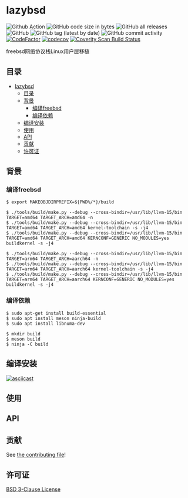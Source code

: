 # lazybsd

![Github Action](https://github.com/mengdemao/lazybsd/actions/workflows/build.yml/badge.svg?branch=master)
![GitHub code size in bytes](https://img.shields.io/github/languages/code-size/mengdemao/lazybsd)
![GitHub all releases](https://img.shields.io/github/downloads/mengdemao/lazybsd/total)
![GitHub](https://img.shields.io/github/license/mengdemao/lazybsd)
![GitHub tag (latest by date)](https://img.shields.io/github/v/tag/mengdemao/lazybsd)
![GitHub commit activity](https://img.shields.io/github/commit-activity/y/mengdemao/lazybsd)
[![CodeFactor](https://www.codefactor.io/repository/github/mengdemao/lazybsd/badge)](https://www.codefactor.io/repository/github/mengdemao/lazybsd)
[![codecov](https://codecov.io/gh/mengdemao/lazybsd/graph/badge.svg?token=GKH2X5GZJ8)](https://codecov.io/gh/mengdemao/lazybsd)
[![Coverity Scan Build Status](https://scan.coverity.com/projects/29112/badge.svg)](https://scan.coverity.com/projects/mengdemao-lazybsd)

freebsd网络协议栈Linux用户层移植

## 目录

- [lazybsd](#lazybsd)
	- [目录](#目录)
	- [背景](#背景)
		- [编译freebsd](#编译freebsd)
		- [编译依赖](#编译依赖)
	- [编译安装](#编译安装)
	- [使用](#使用)
	- [API](#api)
	- [贡献](#贡献)
	- [许可证](#许可证)

## 背景

### 编译freebsd

```shell
$ export MAKEOBJDIRPREFIX=${PWD%/*}/build

$ ./tools/build/make.py --debug --cross-bindir=/usr/lib/llvm-15/bin TARGET=amd64 TARGET_ARCH=amd64 -n
$ ./tools/build/make.py --debug --cross-bindir=/usr/lib/llvm-15/bin TARGET=amd64 TARGET_ARCH=amd64 kernel-toolchain -s -j4
$ ./tools/build/make.py --debug --cross-bindir=/usr/lib/llvm-15/bin TARGET=amd64 TARGET_ARCH=amd64 KERNCONF=GENERIC NO_MODULES=yes buildkernel -s -j4

$ ./tools/build/make.py --debug --cross-bindir=/usr/lib/llvm-15/bin TARGET=arm64 TARGET_ARCH=aarch64 -n
$ ./tools/build/make.py --debug --cross-bindir=/usr/lib/llvm-15/bin TARGET=arm64 TARGET_ARCH=aarch64 kernel-toolchain -s -j4
$ ./tools/build/make.py --debug --cross-bindir=/usr/lib/llvm-15/bin TARGET=arm64 TARGET_ARCH=aarch64 KERNCONF=GENERIC NO_MODULES=yes buildkernel -s -j4
```

### 编译依赖

```shell
$ sudo apt-get install build-essential
$ sudo apt install meson ninja-build
$ sudo apt install libnuma-dev

$ mkdir build
$ meson build
$ ninja -C build
```

## 编译安装

[![asciicast](https://asciinema.org/a/YmrjuKG5R3Hc97fb3e8xxZsX4.svg)](https://asciinema.org/a/YmrjuKG5R3Hc97fb3e8xxZsX4)

## 使用

## API

## 贡献

See [the contributing file](CONTRIBUTING.md)!

## 许可证

[BSD 3-Clause License](LICENSE)
